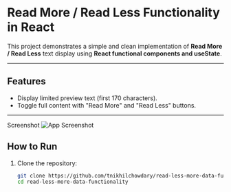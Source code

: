 
# Read More / Read Less Functionality in React

This project demonstrates a simple and clean implementation of **Read More / Read Less** text display using **React functional components and useState**.

---

## Features

- Display limited preview text (first 170 characters).
- Toggle full content with "Read More" and "Read Less" buttons.

---
Screenshot
![App Screenshot]('.src/screenshot.png')



## How to Run

1. Clone the repository:

   ```bash
   git clone https://github.com/tnikhilchowdary/read-less-more-data-functionality.git
   cd read-less-more-data-functionality
